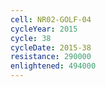 ```yaml
---
cell: NR02-GOLF-04
cycleYear: 2015
cycle: 38
cycleDate: 2015-38
resistance: 290000
enlightened: 494000 
---
```

      